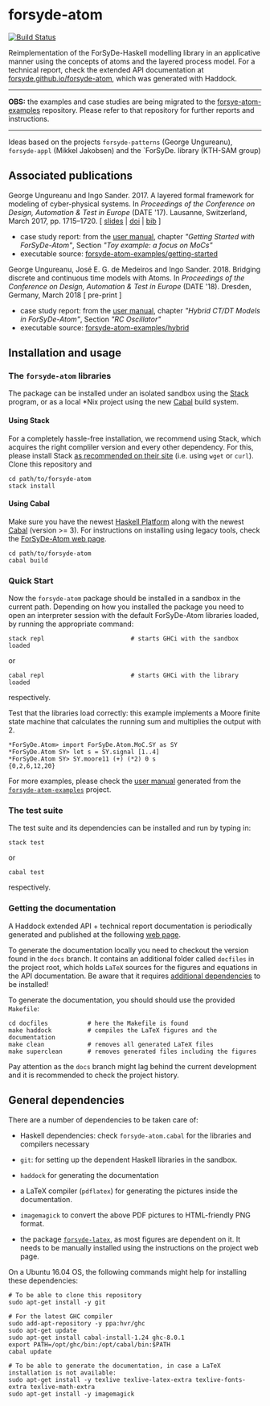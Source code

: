 forsyde-atom
============

[![Build Status](https://travis-ci.org/forsyde/forsyde-atom.svg?branch=master)](https://travis-ci.org/forsyde/forsyde-atom)

Reimplementation of the ForSyDe-Haskell modelling library in an
applicative manner using the concepts of atoms and the layered process
model. For a technical report, check the extended API documentation at
[forsyde.github.io/forsyde-atom](https://forsyde.github.io/forsyde-atom),
which was generated with Haddock.

----

**OBS:** the examples and case studies are being migrated to the 
[forsye-atom-examples](https://github.com/forsyde/forsyde-atom-examples) 
repository. Please refer to that repository for further reports and 
instructions. 

----

Ideas based on the projects `forsyde-patterns` (George Ungureanu),
`forsyde-appl` (Mikkel Jakobsen) and the `ForSyDe. library (KTH-SAM
group)

Associated publications
-----------------------

George Ungureanu and Ingo Sander. 2017. A layered formal framework for modeling of cyber-physical systems. In _Proceedings of the Conference on Design, Automation & Test in Europe_ (DATE '17). Lausanne, Switzerland, March 2017, pp. 1715–1720. [ [slides](https://www.researchgate.net/publication/320004563_Slides_handout_from_DATE%2717_talk) | [doi](https://doi.org/10.23919/DATE.2017.7927270) | [bib](https://people.kth.se/~ugeorge/cite/publications.html#Ungureanu17:DATE) ]

 * case study report: from the [user manual](https://github.com/forsyde/forsyde-atom-examples/blob/master/manual.pdf), chapter _"Getting Started with ForSyDe-Atom"_, Section _"Toy example: a focus on MoCs"_
 * executable source: [forsyde-atom-examples/getting-started](https://github.com/forsyde/forsyde-atom-examples/tree/master/getting-started)

George Ungureanu, José E. G. de Medeiros and Ingo Sander. 2018. Bridging discrete and continuous time models with Atoms. In _Proceedings of the Conference on Design, Automation & Test in Europe_ (DATE '18). Dresden, Germany, March 2018 [ pre-print ]

 * case study report: from the [user manual](https://github.com/forsyde/forsyde-atom-examples/blob/master/manual.pdf), chapter _"Hybrid CT/DT Models in ForSyDe-Atom"_, Section _"RC Oscillator"_
 * executable source: [forsyde-atom-examples/hybrid](https://github.com/forsyde/forsyde-atom-examples/tree/master/hybrid)

Installation and usage
----------------------

### The `forsyde-atom` libraries

The package can be installed under an isolated sandbox using the [Stack](https://docs.haskellstack.org/en/stable/README/) program, or as a local *Nix project using the new [Cabal](https://www.haskell.org/cabal/users-guide/) build system.

#### Using Stack

For a completely hassle-free installation, we recommend using Stack, which acquires the right compliler version and every other dependency. For this, please install Stack [as recommended on their site](https://docs.haskellstack.org/en/stable/README/) (i.e. using `wget` or `curl`). Clone this repository and

	cd path/to/forsyde-atom
	stack install

#### Using Cabal

Make sure you have the newest [Haskell Platform](https://www.haskell.org/platform/) along with the newest [Cabal](https://www.haskell.org/cabal/) (version >= 3). For instructions on installing using legacy tools, check the [ForSyDe-Atom web page](forsyde.github.io/forsyde-atom).
	
	cd path/to/forsyde-atom
    cabal build

### Quick Start
	
Now the `forsyde-atom` package should be installed in a sandbox in the current path. Depending on how you installed the package you need to open an interpreter session with the default ForSyDe-Atom libraries loaded, by running the appropriate command:
    
    stack repl                        # starts GHCi with the sandbox loaded 

or

	cabal repl                        # starts GHCi with the library loaded 

respectively.
	
Test that the libraries load correctly: this example implements a Moore finite state machine that calculates the running sum and multiplies the output with 2.

    *ForSyDe.Atom> import ForSyDe.Atom.MoC.SY as SY
    *ForSyDe.Atom SY> let s = SY.signal [1..4]
    *ForSyDe.Atom SY> SY.moore11 (+) (*2) 0 s
    {0,2,6,12,20}
	
For more examples, please check the [user manual](https://github.com/forsyde/forsyde-atom-examples/blob/master/manual.pdf) generated from the [`forsyde-atom-examples`](https://github.com/forsyde/forsyde-atom-examples) project.

### The test suite

The test suite and its dependencies can be installed and run by typing in:

	stack test
	
or 

	cabal test
	
respectively.
	
### Getting the documentation

A Haddock extended API + technical report documentation is
periodically generated and published at the following
[web page](https://forsyde.github.io/forsyde-atom). 

To generate the documentation locally you need to checkout the version
found in the `docs` branch. It contains an additional folder called
`docfiles` in the project root, which holds `LaTeX` sources for the
figures and equations in the API documentation. Be aware that it
requires
[additional dependencies](https://github.com/forsyde/forsyde-atom#general-dependencies)
to be installed!

To generate the documentation, you should should use the provided
`Makefile`:

    cd docfiles           # here the Makefile is found
    make haddock          # compiles the LaTeX figures and the documentation
    make clean            # removes all generated LaTeX files
	make superclean       # removes generated files including the figures
    
Pay attention as the `docs` branch might lag behind the current
development and it is recommended to check the project history.
	
General dependencies
--------------------
    
There are a number of dependencies to be taken care of:

 * Haskell dependencies: check `forsyde-atom.cabal` for the libraries
   and compilers necessary

 * `git`: for setting up the dependent Haskell libraries in the sandbox.

 * `haddock` for generating the documentation

 * a LaTeX compiler (`pdflatex`) for generating the pictures inside
   the documentation.

 * `imagemagick` to convert the above PDF pictures to HTML-friendly
   PNG format.
   
 * the package
   [`forsyde-latex`](https://github.com/forsyde/forsyde-latex), as
   most figures are dependent on it. It needs to be manually installed
   using the instructions on the project web page.
   
On a Ubuntu 16.04 OS, the following commands might help for installing these dependencies:

    # To be able to clone this repository
    sudo apt-get install -y git
    
    # For the latest GHC compiler 
    sudo add-apt-repository -y ppa:hvr/ghc
    sudo apt-get update
    sudo apt-get install cabal-install-1.24 ghc-8.0.1
    export PATH=/opt/ghc/bin:/opt/cabal/bin:$PATH
    cabal update
    
    # To be able to generate the documentation, in case a LaTeX installation is not available:
    sudo apt-get install -y texlive texlive-latex-extra texlive-fonts-extra texlive-math-extra
    sudo apt-get install -y imagemagick
    
